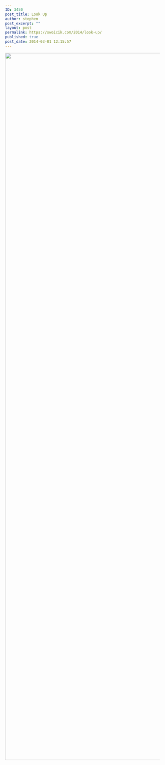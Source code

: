 ```yaml
---
ID: 3450
post_title: Look Up
author: stephen
post_excerpt: ""
layout: post
permalink: https://swoicik.com/2014/look-up/
published: true
post_date: 2014-03-01 12:15:57
---
```

<img class="aligncenter wp-image-3449 size-full" src="https://swoicik.com/files/2014/03/20140307-101550.jpg" alt="" width="1536" height="2304" />